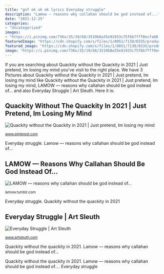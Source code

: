```yaml
---
title: "gnf ok ok ok lyrics Everyday struggle"
description: "Lamow — reasons why callahan should be god instead of..."
date: "2021-12-25"
categories:
- "Uncategorized"
images:
- "https://i.pinimg.com/736x/35/19/b8/3519b8a35e91933c75f6b7fff0ecfa08.jpg"
featuredImage: "https://cdn.shopify.com/s/files/1/0051/7138/0335/products/54DvLzzqQYCcKMKTQZKw.jpg?v=1597939991"
featured_image: "https://cdn.shopify.com/s/files/1/0051/7138/0335/products/54DvLzzqQYCcKMKTQZKw.jpg?v=1597939991"
image: "https://i.pinimg.com/736x/35/19/b8/3519b8a35e91933c75f6b7fff0ecfa08.jpg"
---
```


If you are searching about Quackity without the Quackity in 2021 | Just pretend, Im losing my mind you've visit to the right place. We have 3 Pictures about Quackity without the Quackity in 2021 | Just pretend, Im losing my mind like Quackity without the Quackity in 2021 | Just pretend, Im losing my mind, LAMOW — reasons why callahan should be god instead of... and also Everyday Struggle | Art Sleuth. Here it is:

## Quackity Without The Quackity In 2021 | Just Pretend, Im Losing My Mind

![Quackity without the Quackity in 2021 | Just pretend, Im losing my mind](https://i.pinimg.com/736x/35/19/b8/3519b8a35e91933c75f6b7fff0ecfa08.jpg "Quackity without the quackity in 2021")

<small>www.pinterest.com</small>

Everyday struggle. Lamow — reasons why callahan should be god instead of...

## LAMOW — Reasons Why Callahan Should Be God Instead Of...

![LAMOW — reasons why callahan should be god instead of...](https://64.media.tumblr.com/86dfccfaaf10d4ffa8f9afc00962322c/b3811acb918f7593-d7/s1280x1920/372db96b083e772fe01ab976059c79ddae2c39c2.png "Lamow — reasons why callahan should be god instead of...")

<small>lamow.tumblr.com</small>

Everyday struggle. Quackity without the quackity in 2021

## Everyday Struggle | Art Sleuth

![Everyday Struggle | Art Sleuth](https://cdn.shopify.com/s/files/1/0051/7138/0335/products/54DvLzzqQYCcKMKTQZKw.jpg?v=1597939991 "Quackity without the quackity in 2021")

<small>www.artsleuth.com</small>

Quackity without the quackity in 2021. Lamow — reasons why callahan should be god instead of...

Quackity without the quackity in 2021. Lamow — reasons why callahan should be god instead of.... Everyday struggle

